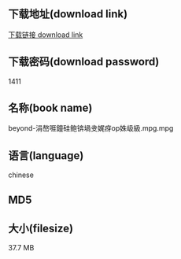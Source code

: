 ## 下载地址(download link)
[下载链接 download link](https://tutu365.netlify.app/?s=beyond-%E6%B6%93%E5%B6%85%E5%95%80%E9%90%98%E7%A1%85%E9%B2%8D%E9%94%9B%E5%A0%9D%E5%8F%8F%E5%A8%93%E7%96%A8op%E5%A7%9D%E5%B2%8B%E7%B4%9A.mpg)

## 下载密码(download password)
1411

## 名称(book name)
beyond-涓嶅啀鐘硅鲍锛堝叏娓疨op姝岋級.mpg.mpg

## 语言(language)
chinese

## MD5


## 大小(filesize)
37.7 MB
